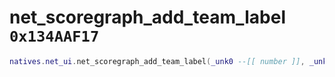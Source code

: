 # net_scoregraph_add_team_label `0x134AAF17`

```lua
natives.net_ui.net_scoregraph_add_team_label(_unk0 --[[ number ]], _unk1 --[[ number ]], _unk2 --[[ number ]], _unk3 --[[ number ]])
```